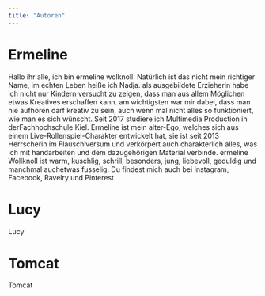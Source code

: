 ```yaml
---
title: "Autoren"
---
```


# Ermeline

Hallo ihr alle, ich bin ermeline wolknoll.
Natürlich ist das nicht mein richtiger Name, im echten Leben heiße ich Nadja.
als ausgebildete Erzieherin habe ich nicht nur Kindern versucht zu zeigen, dass man aus allem Möglichen etwas Kreatives erschaffen kann. am wichtigsten war mir dabei, dass man nie aufhören darf kreativ zu sein, auch wenn mal nicht alles so funktioniert, wie man es sich wünscht. Seit 2017 studiere ich Multimedia Production in derFachhochschule Kiel.
Ermeline ist mein alter-Ego, welches sich aus einem Live-Rollenspiel-Charakter entwickelt hat, sie ist seit 2013 Herrscherin im Flauschiversum und verkörpert auch charakterlich alles, was ich mit handarbeiten und dem dazugehörigen Material verbinde. ermeline Wollknoll ist warm, kuschlig, schrill, besonders, jung, liebevoll, geduldig und manchmal auchetwas fusselig.  Du findest mich auch bei Instagram, Facebook, Ravelry und Pinterest.


# Lucy
Lucy


# Tomcat
Tomcat


